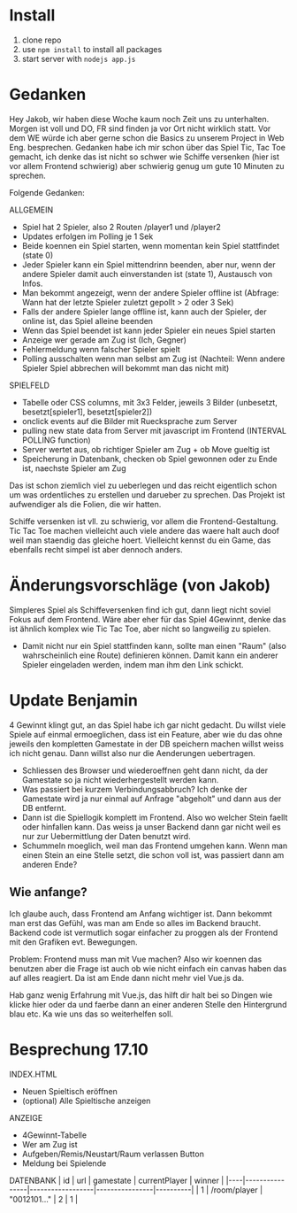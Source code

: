 # Install
1. clone repo
1. use `npm install` to install all packages
1. start server with `nodejs app.js`


# Gedanken

Hey Jakob, wir haben diese Woche kaum noch Zeit uns zu unterhalten. Morgen ist voll und DO, FR sind finden ja vor Ort nicht wirklich statt. Vor dem WE würde ich aber gerne schon die Basics zu unserem Project in Web Eng. besprechen. Gedanken habe ich mir schon über das Spiel Tic, Tac Toe gemacht, ich denke das ist nicht so schwer wie Schiffe versenken (hier ist vor allem Frontend schwierig) aber schwierig genug um gute 10 Minuten zu sprechen.

Folgende Gedanken:

ALLGEMEIN
- Spiel hat 2 Spieler, also 2 Routen /player1 und /player2
- Updates erfolgen im Polling je 1 Sek
- Beide koennen ein Spiel starten, wenn momentan kein Spiel stattfindet (state 0)
- Jeder Spieler kann ein Spiel mittendrinn beenden, aber nur, wenn der andere Spieler damit auch einverstanden ist (state 1), Austausch von Infos.
- Man bekommt angezeigt, wenn der andere Spieler offline ist (Abfrage: Wann hat der letzte Spieler zuletzt gepollt > 2 oder 3 Sek)
- Falls der andere Spieler lange offline ist, kann auch der Spieler, der online ist, das Spiel alleine beenden
- Wenn das Spiel beendet ist kann jeder Spieler ein neues Spiel starten
- Anzeige wer gerade am Zug ist (Ich, Gegner)
- Fehlermeldung wenn falscher Spieler spielt
- Polling ausschalten wenn man selbst am Zug ist (Nachteil: Wenn andere Spieler Spiel abbrechen will bekommt man das nicht mit)

SPIELFELD
- Tabelle oder CSS columns, mit 3x3 Felder, jeweils 3 Bilder (unbesetzt, besetzt[spieler1], besetzt[spieler2])
- onclick events auf die Bilder mit Ruecksprache zum Server
- pulling new state data from Server mit javascript im Frontend (INTERVAL POLLING function)
- Server wertet aus, ob richtiger Spieler am Zug + ob Move gueltig ist
- Speicherung in Datenbank, checken ob Spiel gewonnen oder zu Ende ist, naechste Spieler am Zug


Das ist schon ziemlich viel zu ueberlegen und das reicht eigentlich schon um was ordentliches zu erstellen und darueber zu sprechen. Das Projekt ist aufwendiger als die Folien, die wir hatten.

Schiffe versenken ist vll. zu schwierig, vor allem die Frontend-Gestaltung. Tic Tac Toe machen vielleicht auch viele andere das waere halt auch doof weil man staendig das gleiche hoert. Vielleicht kennst du ein Game, das ebenfalls recht simpel ist aber dennoch anders.

# Änderungsvorschläge (von Jakob)

Simpleres Spiel als Schiffeversenken find ich gut, dann liegt nicht soviel Fokus auf dem Frontend.
Wäre aber eher für das Spiel 4Gewinnt, denke das ist ähnlich komplex wie Tic Tac Toe, aber nicht so langweilig zu spielen.

- Damit nicht nur ein Spiel stattfinden kann, sollte man einen "Raum" (also wahrscheinlich eine Route) definieren können. Damit kann ein anderer Spieler eingeladen werden, indem man ihm den Link schickt.

# Update Benjamin

4 Gewinnt klingt gut, an das Spiel habe ich gar nicht gedacht. Du willst viele Spiele auf einmal ermoeglichen, dass ist ein Feature, aber wie du das ohne jeweils den kompletten Gamestate in der DB speichern machen willst weiss ich nicht genau. Dann willst also nur die Aenderungen uebertragen.

- Schliessen des Browser und wiederoeffnen geht dann nicht, da der Gamestate so ja nicht wiederhergestellt werden kann.
- Was passiert bei kurzem Verbindungsabbruch? Ich denke der Gamestate wird ja nur einmal auf Anfrage "abgeholt" und dann aus der DB entfernt.
- Dann ist die Spiellogik komplett im Frontend. Also wo welcher Stein faellt oder hinfallen kann. Das weiss ja unser Backend dann gar nicht weil es nur zur Uebermittlung der Daten benutzt wird.
- Schummeln moeglich, weil man das Frontend umgehen kann. Wenn man einen Stein an eine Stelle setzt, die schon voll ist, was passiert dann am anderen Ende?

## Wie anfange?

Ich glaube auch, dass Frontend am Anfang wichtiger ist. Dann bekommt man erst das Gefühl, was man am Ende so alles im Backend braucht. Backend code ist vermutlich sogar einfacher zu proggen als der Frontend mit den Grafiken evt. Bewegungen.

Problem: Frontend muss man mit Vue machen? Also wir koennen das benutzen aber die Frage ist auch ob wie nicht einfach ein canvas haben das auf alles reagiert. Da ist am Ende dann nicht mehr viel Vue.js da.

Hab ganz wenig Erfahrung mit Vue.js, das hilft dir halt bei so Dingen wie klicke hier oder da und faerbe dann an einer anderen Stelle den Hintergrund blau etc. Ka wie uns das so weiterhelfen soll. 

# Besprechung 17.10

INDEX.HTML
- Neuen Spieltisch eröffnen
- (optional) Alle Spieltische anzeigen

ANZEIGE
- 4Gewinnt-Tabelle
- Wer am Zug ist
- Aufgeben/Remis/Neustart/Raum verlassen Button
- Meldung bei Spielende

DATENBANK
| id |      url       |    gamestate     |  currentPlayer |  winner  |
|----|----------------|------------------|----------------|----------|
| 1  | /room/player   | "0012101..."     |      2         |     1    |

